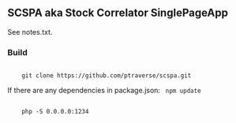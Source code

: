 ## SCSPA aka Stock Correlator SinglePageApp ##

See notes.txt.

### Build ###
<code>
	git clone https://github.com/ptraverse/scspa.git
</code> 

If there are any dependencies in package.json:
<code>
	npm update
</code>

<code>
	php -S 0.0.0.0:1234
</code>

